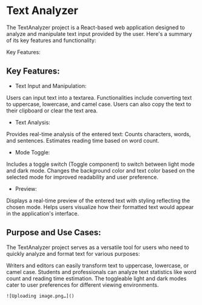 # Text Analyzer

The TextAnalyzer project is a React-based web application designed to analyze and manipulate text input provided by the user. Here's a summary of its key features and functionality:

Key Features:
## Key Features:

 - Text Input and Manipulation:

Users can input text into a textarea.
Functionalities include converting text to uppercase, lowercase, and camel case.
Users can also copy the text to their clipboard or clear the text area.

 - Text Analysis:

Provides real-time analysis of the entered text:
Counts characters, words, and sentences.
Estimates reading time based on word count.

 - Mode Toggle:

Includes a toggle switch (Toggle component) to switch between light mode and dark mode.
Changes the background color and text color based on the selected mode for improved readability and user preference.

 - Preview:

Displays a real-time preview of the entered text with styling reflecting the chosen mode.
Helps users visualize how their formatted text would appear in the application's interface.

## Purpose and Use Cases:


The TextAnalyzer project serves as a versatile tool for users who need to quickly analyze and format text for various purposes:

Writers and editors can easily transform text to uppercase, lowercase, or camel case.
Students and professionals can analyze text statistics like word count and reading time estimation.
The toggleable light and dark modes cater to user preferences for different viewing environments.
```
![Uploading image.png…]()
